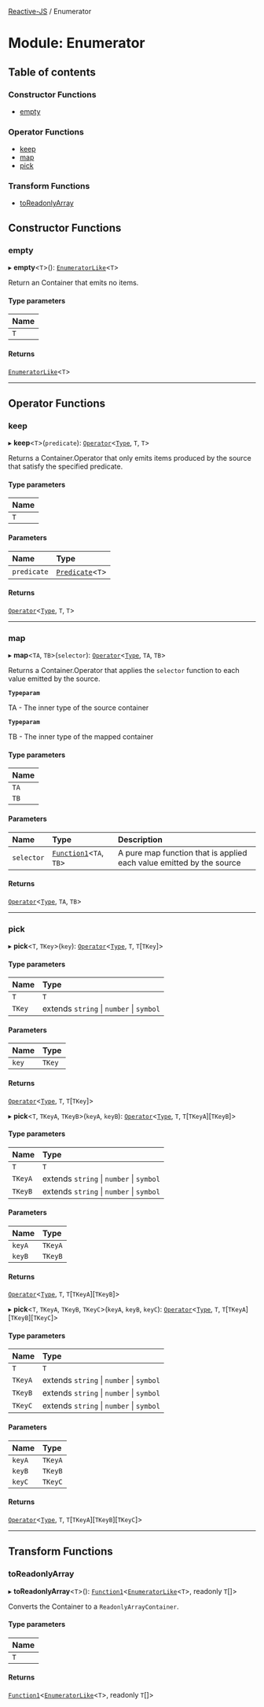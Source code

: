 [Reactive-JS](../README.md) / Enumerator

# Module: Enumerator

## Table of contents

### Constructor Functions

- [empty](Enumerator.md#empty)

### Operator Functions

- [keep](Enumerator.md#keep)
- [map](Enumerator.md#map)
- [pick](Enumerator.md#pick)

### Transform Functions

- [toReadonlyArray](Enumerator.md#toreadonlyarray)

## Constructor Functions

### empty

▸ **empty**<`T`\>(): [`EnumeratorLike`](../interfaces/types.EnumeratorLike.md)<`T`\>

Return an Container that emits no items.

#### Type parameters

| Name |
| :------ |
| `T` |

#### Returns

[`EnumeratorLike`](../interfaces/types.EnumeratorLike.md)<`T`\>

___

## Operator Functions

### keep

▸ **keep**<`T`\>(`predicate`): [`Operator`](containers.Container.md#operator)<[`Type`](../interfaces/containers.EnumeratorContainer.Type.md), `T`, `T`\>

Returns a Container.Operator that only emits items produced by the
source that satisfy the specified predicate.

#### Type parameters

| Name |
| :------ |
| `T` |

#### Parameters

| Name | Type |
| :------ | :------ |
| `predicate` | [`Predicate`](functions.md#predicate)<`T`\> |

#### Returns

[`Operator`](containers.Container.md#operator)<[`Type`](../interfaces/containers.EnumeratorContainer.Type.md), `T`, `T`\>

___

### map

▸ **map**<`TA`, `TB`\>(`selector`): [`Operator`](containers.Container.md#operator)<[`Type`](../interfaces/containers.EnumeratorContainer.Type.md), `TA`, `TB`\>

Returns a Container.Operator that applies the `selector` function to each
value emitted by the source.

**`Typeparam`**

TA - The inner type of the source container

**`Typeparam`**

TB - The inner type of the mapped container

#### Type parameters

| Name |
| :------ |
| `TA` |
| `TB` |

#### Parameters

| Name | Type | Description |
| :------ | :------ | :------ |
| `selector` | [`Function1`](functions.md#function1)<`TA`, `TB`\> | A pure map function that is applied each value emitted by the source |

#### Returns

[`Operator`](containers.Container.md#operator)<[`Type`](../interfaces/containers.EnumeratorContainer.Type.md), `TA`, `TB`\>

___

### pick

▸ **pick**<`T`, `TKey`\>(`key`): [`Operator`](containers.Container.md#operator)<[`Type`](../interfaces/containers.EnumeratorContainer.Type.md), `T`, `T`[`TKey`]\>

#### Type parameters

| Name | Type |
| :------ | :------ |
| `T` | `T` |
| `TKey` | extends `string` \| `number` \| `symbol` |

#### Parameters

| Name | Type |
| :------ | :------ |
| `key` | `TKey` |

#### Returns

[`Operator`](containers.Container.md#operator)<[`Type`](../interfaces/containers.EnumeratorContainer.Type.md), `T`, `T`[`TKey`]\>

▸ **pick**<`T`, `TKeyA`, `TKeyB`\>(`keyA`, `keyB`): [`Operator`](containers.Container.md#operator)<[`Type`](../interfaces/containers.EnumeratorContainer.Type.md), `T`, `T`[`TKeyA`][`TKeyB`]\>

#### Type parameters

| Name | Type |
| :------ | :------ |
| `T` | `T` |
| `TKeyA` | extends `string` \| `number` \| `symbol` |
| `TKeyB` | extends `string` \| `number` \| `symbol` |

#### Parameters

| Name | Type |
| :------ | :------ |
| `keyA` | `TKeyA` |
| `keyB` | `TKeyB` |

#### Returns

[`Operator`](containers.Container.md#operator)<[`Type`](../interfaces/containers.EnumeratorContainer.Type.md), `T`, `T`[`TKeyA`][`TKeyB`]\>

▸ **pick**<`T`, `TKeyA`, `TKeyB`, `TKeyC`\>(`keyA`, `keyB`, `keyC`): [`Operator`](containers.Container.md#operator)<[`Type`](../interfaces/containers.EnumeratorContainer.Type.md), `T`, `T`[`TKeyA`][`TKeyB`][`TKeyC`]\>

#### Type parameters

| Name | Type |
| :------ | :------ |
| `T` | `T` |
| `TKeyA` | extends `string` \| `number` \| `symbol` |
| `TKeyB` | extends `string` \| `number` \| `symbol` |
| `TKeyC` | extends `string` \| `number` \| `symbol` |

#### Parameters

| Name | Type |
| :------ | :------ |
| `keyA` | `TKeyA` |
| `keyB` | `TKeyB` |
| `keyC` | `TKeyC` |

#### Returns

[`Operator`](containers.Container.md#operator)<[`Type`](../interfaces/containers.EnumeratorContainer.Type.md), `T`, `T`[`TKeyA`][`TKeyB`][`TKeyC`]\>

___

## Transform Functions

### toReadonlyArray

▸ **toReadonlyArray**<`T`\>(): [`Function1`](functions.md#function1)<[`EnumeratorLike`](../interfaces/types.EnumeratorLike.md)<`T`\>, readonly `T`[]\>

Converts the Container to a `ReadonlyArrayContainer`.

#### Type parameters

| Name |
| :------ |
| `T` |

#### Returns

[`Function1`](functions.md#function1)<[`EnumeratorLike`](../interfaces/types.EnumeratorLike.md)<`T`\>, readonly `T`[]\>
